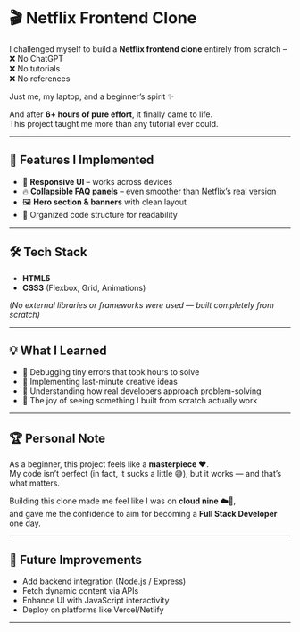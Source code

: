 # 🎬 Netflix Frontend Clone  

I challenged myself to build a **Netflix frontend clone** entirely from scratch –  
❌ No ChatGPT  
❌ No tutorials  
❌ No references  

Just me, my laptop, and a beginner’s spirit ✨  

And after **6+ hours of pure effort**, it finally came to life.  
This project taught me more than any tutorial ever could.  

---

## 🚀 Features I Implemented
- 🎨 **Responsive UI** – works across devices  
- 🔥 **Collapsible FAQ panels** – even smoother than Netflix’s real version  
- 🖼️ **Hero section & banners** with clean layout  
- 📂 Organized code structure for readability  

---

## 🛠️ Tech Stack
- **HTML5**  
- **CSS3** (Flexbox, Grid, Animations)  

*(No external libraries or frameworks were used — built completely from scratch)*  

---

## 💡 What I Learned
- 🐛 Debugging tiny errors that took hours to solve  
- 💭 Implementing last-minute creative ideas  
- 🧩 Understanding how real developers approach problem-solving  
- 🎯 The joy of seeing something I built from scratch actually work  



---

## 🏆 Personal Note
As a beginner, this project feels like a **masterpiece ❤️**.  
My code isn’t perfect (in fact, it sucks a little 😅), but it works — and that’s what matters.  

Building this clone made me feel like I was on **cloud nine ☁️🚀**,  
and gave me the confidence to aim for becoming a **Full Stack Developer** one day.  

---

## 🔮 Future Improvements
- Add backend integration (Node.js / Express)  
- Fetch dynamic content via APIs  
- Enhance UI with JavaScript interactivity  
- Deploy on platforms like Vercel/Netlify  

---
